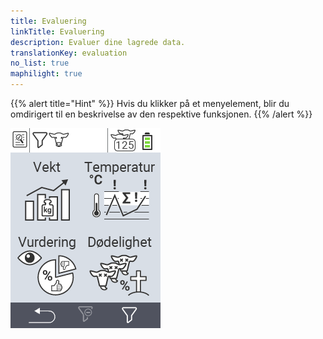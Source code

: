 ```yaml
---
title: Evaluering
linkTitle: Evaluering
description: Evaluer dine lagrede data.
translationKey: evaluation
no_list: true
maphilight: true
---
```

{{% alert title="Hint" %}}
Hvis du klikker på et menyelement, blir du omdirigert til en beskrivelse av den respektive funksjonen.
{{% /alert %}}

<img src="images/evaluate.png" alt="VitalControl Evaluering" title="Evaluering" usemap="#workmap" class="maphilight" />

<map name="workmap">
  <area shape="rect" coords="3,40,116,160" alt="Vekt" title="Evaluer dine lagrede data i Vekt-seksjonen&#10;Museklikk: åpne dokumentasjon" href="/no/docs/evaluation/weight/">
  <area shape="rect" coords="3,160,116,279" alt="Vurdering" title="Evaluer dine lagrede data i vurderingsseksjonen&#10;Museklikk: åpne dokumentasjon" href="/no/docs/evaluation/rating/">

  <area shape="rect" coords="116,40,238,160" alt="Temperatur" title="Evaluer dine lagrede data i Temperatur-seksjonen&#10;Museklikk: åpne dokumentasjon" href="/no/docs/evaluation/temperature/">
  <area shape="rect" coords="116,160,238,279" alt="Dødelighet" title="Evaluer dine lagrede data i dødelighetsseksjonen&#10;Museklikk: åpne dokumentasjon" href="/no/docs/evaluation/mortality/">

  <area shape="rect" coords="150,282,238,319" alt="Filter" title="Sett et filter&#10;Museklikk: til dokumentasjonen" href="/no/docs/filter">
  <area shape="rect" coords="2,282,95,319" alt="Tilbake" title="Hopp tilbake ett nivå&#10;Museklikk: til dokumentasjonen" href="/no/docs/menu/mainmenu/">
</map>
